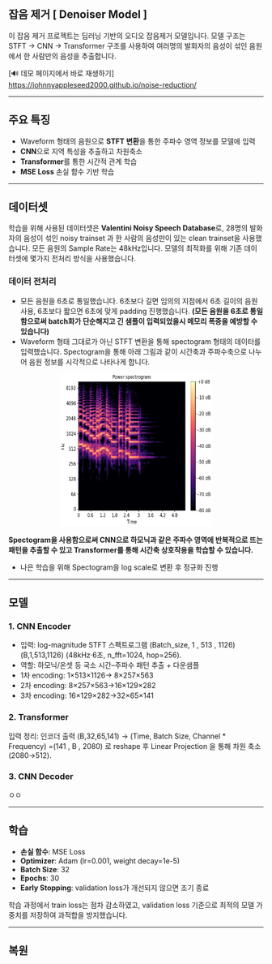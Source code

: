 ## 잡음 제거 [ Denoiser Model ] ##
이 잡음 제거 프로젝트는 딥러닝 기반의 오디오 잡음제거 모델입니다. 
모델 구조는 STFT → CNN → Transformer 구조를 사용하여 여러명의 발화자의
음성이 섞인 음원에서 한 사람만의 음성을 추출합니다.

[🔊 데모 페이지에서 바로 재생하기] https://johnnyappleseed2000.github.io/noise-reduction/



---
## 주요 특징
- Waveform 형태의 음원으로 **STFT 변환**을 통한 주파수 영역 정보를 모델에 입력
- **CNN**으로 지역 특성을 추출하고 차원축소
- **Transformer**를 통한 시간적 관계 학습
- **MSE Loss** 손실 함수 기반 학습
---
## 데이터셋
학습을 위해 사용된 데이터셋은 
**Valentini Noisy Speech Database**로, 28명의 발화자의 
음성이 섞인 noisy trainset 과 한 사람의 음성만이 있는 
clean trainset을 사용했습니다. 모든 음원의 Sample Rate는 48kHz입니다.
모델의 최적화를 위해 기존 데이터셋에 몇가지 전처리 방식을 
사용했습니다.

### 데이터 전처리
- 모든 음원을 6초로 통일했습니다. 6초보다 길면 임의의 지점에서 6초 길이의 음원 사용, 
6초보다 짧으면 6초에 맞게 padding 진행했습니다.
**(모든 음원을 6초로 통일함으로써 batch화가 단순해지고 긴 샘플이
입력되었을시 메모리 폭증을 예방할 수 있습니다)**
- Waveform 형태 그대로가 아닌 STFT 변환을 통해 spectogram 형태의
데이터를 입력했습니다. Spectogram을 통해 아래 그림과 같이 
시간축과 주파수축으로 나누어 음원 정보를 시각적으로 나타나게 합니다.

<div align="center">
    <img src="images/librosa-stft-1.png" width="300" height="300"/>
</div>

**Spectogram을 사용함으로써 CNN으로 하모닉과 같은 주파수 영역에 반복적으로
뜨는 패턴을 추출할 수 있고 Transformer를 통해 시간축 상호작용을
학습할 수 있습니다.**
- 나은 학습을 위해 Spectogram을 log scale로 변환 후 정규화 진행

---
## 모델
### 1. CNN Encoder
- 입력: log-magnitude STFT 스펙트로그램 
(Batch_size, 1 , 513 , 1126)
(B,1,513,1126) (48kHz·6초, n_fft=1024, hop=256).
- 역할: 하모닉/온셋 등 국소 시간–주파수 패턴 추출 + 다운샘플
- 1차 encoding: 1×513×1126→ 8×257×563
- 2차 encoding: 8×257×563→16×129×282
- 3차 encoding: 16×129×282→32×65×141

### 2. Transformer
입력 정리: 인코더 출력
(B,32,65,141) → (Time, Batch Size, Channel * Frequency)
=(141 , B , 2080) 로 reshape 후 Linear Projection 을 통해 차원 축소 
(2080→512).
### 3. CNN Decoder
ㅇㅇ


---
## 학습
- **손실 함수**: MSE Loss  
- **Optimizer**: Adam (lr=0.001, weight decay=1e-5)  
- **Batch Size**: 32  
- **Epochs**: 30
- **Early Stopping**: validation loss가 개선되지 않으면 조기 종료  
 

학습 과정에서 train loss는 점차 감소하였고, validation loss 기준으로 최적의 모델 가중치를 저장하여 과적합을 방지했습니다.

---
## 복원





